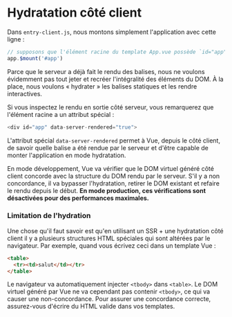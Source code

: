 # Hydratation côté client

Dans `entry-client.js`, nous montons simplement l'application avec cette ligne :

``` js
// supposons que l'élément racine du template App.vue possède `id="app"`
app.$mount('#app')
```

Parce que le serveur a déjà fait le rendu des balises, nous ne voulons évidemment pas tout jeter et recréer l'intégralité des éléments du DOM. À la place, nous voulons « hydrater » les balises statiques et les rendre interactives.

Si vous inspectez le rendu en sortie côté serveur, vous remarquerez que l'élément racine a un attribut spécial :

``` js
<div id="app" data-server-rendered="true">
```

L'attribut spécial `data-server-rendered` permet à Vue, depuis le côté client, de savoir quelle balise a été rendue par le serveur et d'être capable de monter l'application en mode hydratation.

En mode développement, Vue va vérifier que le DOM virtuel généré côté client concorde avec la structure du DOM rendu par le serveur. S'il y a non concordance, il va bypasser l'hydratation, retirer le DOM existant et refaire le rendu depuis le début. **En mode production, ces vérifications sont désactivées pour des performances maximales.**

### Limitation de l'hydration

Une chose qu'il faut savoir est qu'en utilisant un SSR + une hydratation côté client il y a plusieurs structures HTML spéciales qui sont altérées par le navigateur. Par exemple, quand vous écrivez ceci dans un template Vue :

``` html
<table>
  <tr><td>salut</td></tr>
</table>
```

Le navigateur va automatiquement injecter `<tbody>` dans `<table>`. Le DOM virtuel généré par Vue ne va cependant pas contenir `<tbody>`, ce qui va causer une non-concordance. Pour assurer une concordance correcte, assurez-vous d'écrire du HTML valide dans vos templates.
